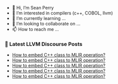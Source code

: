- 👋 Hi, I’m Sean Perry
- 👀 I’m interested in compilers (c++, COBOL, llvm)
- 🌱 I’m currently learning ...
- 💞️ I’m looking to collaborate on ...
- 📫 How to reach me ...

<!---
s66perry/s66perry is a ✨ special ✨ repository because its `README.md` (this file) appears on your GitHub profile.
You can click the Preview link to take a look at your changes.
--->
### 📕 Latest LLVM Discourse Posts

<!-- DISCOURSE-LLVM:START -->
- [How to embed C++ class to MLIR operation?](https://discourse.llvm.org/t/how-to-embed-c-class-to-mlir-operation/78499#post_8)
- [How to embed C++ class to MLIR operation?](https://discourse.llvm.org/t/how-to-embed-c-class-to-mlir-operation/78499#post_7)
- [How to embed C++ class to MLIR operation?](https://discourse.llvm.org/t/how-to-embed-c-class-to-mlir-operation/78499#post_6)
- [How to embed C++ class to MLIR operation?](https://discourse.llvm.org/t/how-to-embed-c-class-to-mlir-operation/78499#post_5)
- [How to embed C++ class to MLIR operation?](https://discourse.llvm.org/t/how-to-embed-c-class-to-mlir-operation/78499#post_4)
<!-- DISCOURSE-LLVM:END -->
